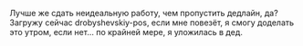Лучше же сдать неидеальную работу, чем пропустить дедлайн, да?
Загружу сейчас drobyshevskiy-pos, если мне повезёт, я смогу доделать это утром, если нет... по крайней мере, я уложилась в дед.
